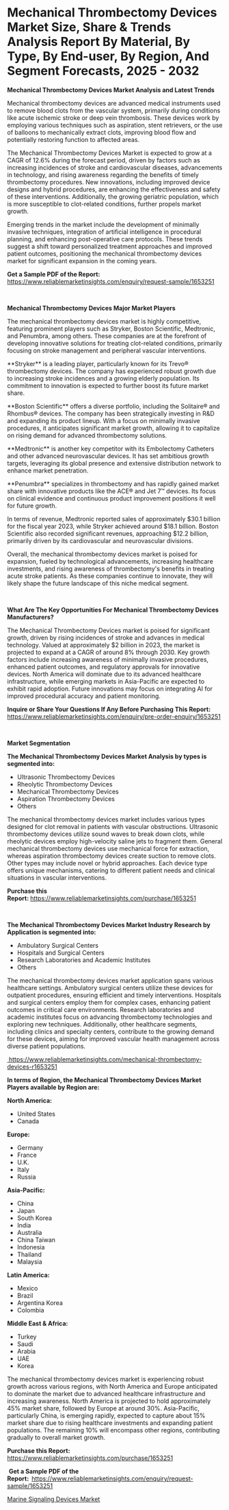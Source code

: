 <p><h1>Mechanical Thrombectomy Devices Market Size, Share & Trends Analysis Report By Material, By Type, By End-user, By Region, And Segment Forecasts, 2025 - 2032</h1></p><p><strong>Mechanical Thrombectomy Devices Market Analysis and Latest Trends</strong></p>
<p><p>Mechanical thrombectomy devices are advanced medical instruments used to remove blood clots from the vascular system, primarily during conditions like acute ischemic stroke or deep vein thrombosis. These devices work by employing various techniques such as aspiration, stent retrievers, or the use of balloons to mechanically extract clots, improving blood flow and potentially restoring function to affected areas.</p><p>The Mechanical Thrombectomy Devices Market is expected to grow at a CAGR of 12.6% during the forecast period, driven by factors such as increasing incidences of stroke and cardiovascular diseases, advancements in technology, and rising awareness regarding the benefits of timely thrombectomy procedures. New innovations, including improved device designs and hybrid procedures, are enhancing the effectiveness and safety of these interventions. Additionally, the growing geriatric population, which is more susceptible to clot-related conditions, further propels market growth.</p><p>Emerging trends in the market include the development of minimally invasive techniques, integration of artificial intelligence in procedural planning, and enhancing post-operative care protocols. These trends suggest a shift toward personalized treatment approaches and improved patient outcomes, positioning the mechanical thrombectomy devices market for significant expansion in the coming years.</p></p>
<p><strong>Get a Sample PDF of the Report:&nbsp;</strong> <a href="https://www.reliablemarketinsights.com/enquiry/request-sample/1653251?utm_campaign=2183&utm_medium=2&utm_source=Github&utm_content=ia&utm_term=05032025&utm_id=mechanical-thrombectomy-devices">https://www.reliablemarketinsights.com/enquiry/request-sample/1653251</a></p>
<p>&nbsp;</p>
<p><strong>Mechanical Thrombectomy Devices Major Market Players</strong></p>
<p><p>The mechanical thrombectomy devices market is highly competitive, featuring prominent players such as Stryker, Boston Scientific, Medtronic, and Penumbra, among others. These companies are at the forefront of developing innovative solutions for treating clot-related conditions, primarily focusing on stroke management and peripheral vascular interventions.</p><p>**Stryker** is a leading player, particularly known for its Trevo® thrombectomy devices. The company has experienced robust growth due to increasing stroke incidences and a growing elderly population. Its commitment to innovation is expected to further boost its future market share.</p><p>**Boston Scientific** offers a diverse portfolio, including the Solitaire® and Rhombus® devices. The company has been strategically investing in R&D and expanding its product lineup. With a focus on minimally invasive procedures, it anticipates significant market growth, allowing it to capitalize on rising demand for advanced thrombectomy solutions.</p><p>**Medtronic** is another key competitor with its Embolectomy Catheters and other advanced neurovascular devices. It has set ambitious growth targets, leveraging its global presence and extensive distribution network to enhance market penetration.</p><p>**Penumbra** specializes in thrombectomy and has rapidly gained market share with innovative products like the ACE® and Jet 7™ devices. Its focus on clinical evidence and continuous product improvement positions it well for future growth.</p><p>In terms of revenue, Medtronic reported sales of approximately $30.1 billion for the fiscal year 2023, while Stryker achieved around $18.1 billion. Boston Scientific also recorded significant revenues, approaching $12.2 billion, primarily driven by its cardiovascular and neurovascular divisions.</p><p>Overall, the mechanical thrombectomy devices market is poised for expansion, fueled by technological advancements, increasing healthcare investments, and rising awareness of thrombectomy's benefits in treating acute stroke patients. As these companies continue to innovate, they will likely shape the future landscape of this niche medical segment.</p></p>
<p>&nbsp;</p>
<p><strong>What Are The Key Opportunities For Mechanical Thrombectomy Devices Manufacturers?</strong></p>
<p><p>The Mechanical Thrombectomy Devices market is poised for significant growth, driven by rising incidences of stroke and advances in medical technology. Valued at approximately $2 billion in 2023, the market is projected to expand at a CAGR of around 8% through 2030. Key growth factors include increasing awareness of minimally invasive procedures, enhanced patient outcomes, and regulatory approvals for innovative devices. North America will dominate due to its advanced healthcare infrastructure, while emerging markets in Asia-Pacific are expected to exhibit rapid adoption. Future innovations may focus on integrating AI for improved procedural accuracy and patient monitoring.</p></p>
<p><strong>Inquire or Share Your Questions If Any Before Purchasing This Report:</strong> <a href="https://www.reliablemarketinsights.com/enquiry/pre-order-enquiry/1653251?utm_campaign=2183&utm_medium=2&utm_source=Github&utm_content=ia&utm_term=05032025&utm_id=mechanical-thrombectomy-devices">https://www.reliablemarketinsights.com/enquiry/pre-order-enquiry/1653251</a></p>
<p>&nbsp;</p>
<p><strong>Market Segmentation</strong></p>
<p><strong>The Mechanical Thrombectomy Devices Market Analysis by types is segmented into:</strong></p>
<p><ul><li>Ultrasonic Thrombectomy Devices</li><li>Rheolytic Thrombectomy Devices</li><li>Mechanical Thrombectomy Devices</li><li>Aspiration Thrombectomy Devices</li><li>Others</li></ul></p>
<p><p>The mechanical thrombectomy devices market includes various types designed for clot removal in patients with vascular obstructions. Ultrasonic thrombectomy devices utilize sound waves to break down clots, while rheolytic devices employ high-velocity saline jets to fragment them. General mechanical thrombectomy devices use mechanical force for extraction, whereas aspiration thrombectomy devices create suction to remove clots. Other types may include novel or hybrid approaches. Each device type offers unique mechanisms, catering to different patient needs and clinical situations in vascular interventions.</p></p>
<p><strong>Purchase this Report:&nbsp;</strong><a href="https://www.reliablemarketinsights.com/purchase/1653251?utm_campaign=2183&utm_medium=2&utm_source=Github&utm_content=ia&utm_term=05032025&utm_id=mechanical-thrombectomy-devices">https://www.reliablemarketinsights.com/purchase/1653251</a></p>
<p>&nbsp;</p>
<p><strong>The Mechanical Thrombectomy Devices Market Industry Research by Application is segmented into:</strong></p>
<p><ul><li>Ambulatory Surgical Centers</li><li>Hospitals and Surgical Centers</li><li>Research Laboratories and Academic Institutes</li><li>Others</li></ul></p>
<p><p>The mechanical thrombectomy devices market application spans various healthcare settings. Ambulatory surgical centers utilize these devices for outpatient procedures, ensuring efficient and timely interventions. Hospitals and surgical centers employ them for complex cases, enhancing patient outcomes in critical care environments. Research laboratories and academic institutes focus on advancing thrombectomy technologies and exploring new techniques. Additionally, other healthcare segments, including clinics and specialty centers, contribute to the growing demand for these devices, aiming for improved vascular health management across diverse patient populations.</p></p>
<p><a href="https://www.reliablemarketinsights.com/mechanical-thrombectomy-devices-r1653251?utm_campaign=2183&utm_medium=2&utm_source=Github&utm_content=ia&utm_term=05032025&utm_id=mechanical-thrombectomy-devices">&nbsp;https://www.reliablemarketinsights.com/mechanical-thrombectomy-devices-r1653251</a></p>
<p><strong>In terms of Region, the Mechanical Thrombectomy Devices Market Players available by Region are:</strong></p>
<p>
    <p> <strong> North America: </strong>
        <ul>
            <li>United States</li>
            <li>Canada</li>
        </ul>
        </p> 
    <p> <strong> Europe: </strong>
        <ul>
            <li>Germany</li>
            <li>France</li>
            <li>U.K.</li>
            <li>Italy</li>
            <li>Russia</li>
        </ul>
        </p> 
    <p> <strong> Asia-Pacific: </strong>
        <ul>
            <li>China</li>
            <li>Japan</li>
            <li>South Korea</li>
            <li>India</li>
            <li>Australia</li>
            <li>China Taiwan</li>
            <li>Indonesia</li>
            <li>Thailand</li>
            <li>Malaysia</li>
        </ul>
        </p> 
    <p> <strong> Latin America: </strong>
        <ul>
            <li>Mexico</li>
            <li>Brazil</li>
            <li>Argentina Korea</li>
            <li>Colombia</li>
        </ul>
        </p> 
    <p> <strong> Middle East & Africa: </strong>
        <ul>
            <li>Turkey</li>
            <li>Saudi</li>
            <li>Arabia</li>
            <li>UAE</li>
            <li>Korea</li>
        </ul>
    </p>
    </p>
<p><p>The mechanical thrombectomy devices market is experiencing robust growth across various regions, with North America and Europe anticipated to dominate the market due to advanced healthcare infrastructure and increasing awareness. North America is projected to hold approximately 45% market share, followed by Europe at around 30%. Asia-Pacific, particularly China, is emerging rapidly, expected to capture about 15% market share due to rising healthcare investments and expanding patient populations. The remaining 10% will encompass other regions, contributing gradually to overall market growth.</p></p>
<p><strong>Purchase this Report: </strong><a href="https://www.reliablemarketinsights.com/purchase/1653251?utm_campaign=2183&utm_medium=2&utm_source=Github&utm_content=ia&utm_term=05032025&utm_id=mechanical-thrombectomy-devices">https://www.reliablemarketinsights.com/purchase/1653251</a></p>
<p>&nbsp;<strong>Get a Sample PDF of the Report:&nbsp;&nbsp;</strong><a href="https://www.reliablemarketinsights.com/enquiry/request-sample/1653251?utm_campaign=2183&utm_medium=2&utm_source=Github&utm_content=ia&utm_term=05032025&utm_id=mechanical-thrombectomy-devices">https://www.reliablemarketinsights.com/enquiry/request-sample/1653251</a></p>
<p><strong></strong></p>
<p><p><a href="https://github.com/SanjidaKhan901/Market-Research-Report-List-1/blob/main/marine-signaling-devices-market.md?utm_campaign=2183&utm_medium=2&utm_source=Github&utm_content=ia&utm_term=05032025&utm_id=mechanical-thrombectomy-devices">Marine Signaling Devices Market</a></p></p>